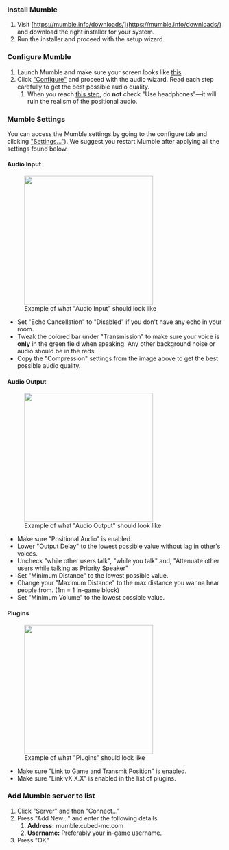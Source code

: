 ### Install Mumble
1. Visit [https://mumble.info/downloads/](https://mumble.info/downloads/) and download the right installer for your system.
2. Run the installer and proceed with the setup wizard.
### Configure Mumble
1. Launch Mumble and make sure your screen looks like [this](https://raw.githubusercontent.com/cubed-mc/cubed-wiki/main/docs/servers/mumble/proximity-chat/media/configure-mumble-step1.png).
2. Click ["Configure"](https://raw.githubusercontent.com/cubed-mc/cubed-wiki/main/docs/servers/mumble/proximity-chat/media/configure-mumble-step2.png) and proceed with the audio wizard. Read each step carefully to get the best possible audio quality.
    1. When you reach [this step](https://raw.githubusercontent.com/cubed-mc/cubed-wiki/main/docs/servers/mumble/proximity-chat/media/configure-mumble-step2-1.png), do **not** check "Use headphones"—it will ruin the realism of the positional audio.
### Mumble Settings
You can access the Mumble settings by going to the configure tab and clicking ["Settings..."](https://raw.githubusercontent.com/cubed-mc/cubed-wiki/main/docs/servers/mumble/proximity-chat/media/mumble-settings-step1.png)). We suggest you restart Mumble after applying all the settings found below.
#### Audio Input 
<figure>
  <img src="https://raw.githubusercontent.com/cubed-mc/cubed-wiki/main/docs/servers/mumble/proximity-chat/media/mumble-settings-step1-1.png" width="300" />
  <figcaption>Example of what "Audio Input" should look like</figcaption>
</figure>

- Set "Echo Cancellation" to "Disabled" if you don't have any echo in your room.
- Tweak the colored bar under "Transmission" to make sure your voice is **only** in the green field when speaking. Any other background noise or audio should be in the reds.
- Copy the "Compression" settings from the image above to get the best possible audio quality. 
#### Audio Output 
<figure>
  <img src="https://raw.githubusercontent.com/cubed-mc/cubed-wiki/main/docs/servers/mumble/proximity-chat/media/mumble-settings-step1-2.png" width="300" />
  <figcaption>Example of what "Audio Output" should look like</figcaption>
</figure>

- Make sure "Positional Audio" is enabled.
- Lower "Output Delay" to the lowest possible value without lag in other's voices.
- Uncheck "while other users talk", "while you talk" and, "Attenuate other users while talking as Priority Speaker"
- Set "Minimum Distance" to the lowest possible value.
- Change your "Maximum Distance" to the max distance you wanna hear people from. (1m = 1 in-game block)
- Set "Minimum Volume" to the lowest possible value.
#### Plugins
<figure>
  <img src="https://raw.githubusercontent.com/cubed-mc/cubed-wiki/main/docs/servers/mumble/proximity-chat/media/mumble-settings-step1-3.png" width="300" />
  <figcaption>Example of what "Plugins" should look like</figcaption>
</figure>

- Make sure "Link to Game and Transmit Position" is enabled.
- Make sure "Link vX.X.X" is enabled in the list of plugins.
### Add Mumble server to list
1. Click "Server" and then "Connect..."
2. Press "Add New..." and enter the following details:
    1. **Address:** mumble.cubed-mc.com
    2. **Username:** Preferably your in-game username.
3. Press "OK"